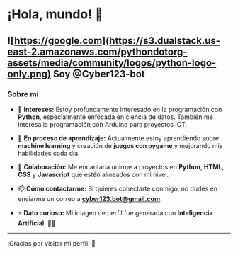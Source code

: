 # ¡Hola, mundo! 👋

## ![https://google.com](https://s3.dualstack.us-east-2.amazonaws.com/pythondotorg-assets/media/community/logos/python-logo-only.png) Soy @Cyber123-bot

### Sobre mí
- 👀 **Intereses:**
  Estoy profundamente interesado en la programación con **Python**, especialmente enfocada en ciencia de datos.
  También me interesa la programación con Arduino para proyectos IOT.

- 🌱 **En proceso de aprendizaje:**
  Actualmente estoy aprendiendo sobre **machine learning** y creación de **juegos con pygame** y mejorando mis habilidades cada día.

- 💞️ **Colaboración:**
  Me encantaría unirme a proyectos en **Python**, **HTML**, **CSS** y **Javascript** que estén alineados con mi nivel.

- 📫 **Cómo contactarme:**
  Si quieres conectarte conmigo, no dudes en enviarme un correo a **cyber123.bot@gmail.com**.

- ⚡ **Dato curioso:**
  Mi imagen de perfil fue generada con **Inteligencia Artificial**. 🤖✨

---
¡Gracias por visitar mi perfil! 🚀

